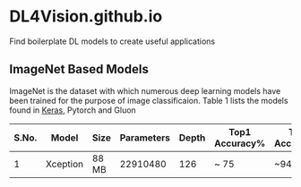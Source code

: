 # DL4Vision.github.io
Find boilerplate DL models to create useful applications
## ImageNet Based Models

ImageNet is the dataset with which numerous deep learning models have been trained for the purpose of image classificaion. Table 1 lists the models found in [Keras](https://keras.io/api/applications/), Pytorch and Gluon

S.No. | Model | Size | Parameters | Depth | Top1 Accuracy% | Top5 Accuracy% | Advantages | Disadvantages
------|-------|------|------------|-------|----------------|---------------|---|---
1 | Xception | 88 MB | 22910480 | 126| ~ 75|~94.5
